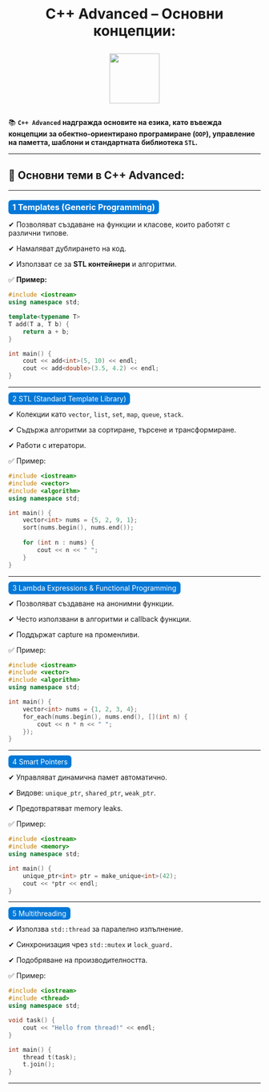 <h1 align="center">
  C++ Advanced – Основни концепции:  
  <br>
  
  <img src="https://media4.giphy.com/media/v1.Y2lkPTc5MGI3NjExbWFtdXd0ZjRsMmdnajdxN3UycjRuZmJ1Zmd4cnQ1cngxbGtwZWhubiZlcD12MV9pbnRlcm5hbF9naWZfYnlfaWQmY3Q9Zw/xT9IgzoKnwFNmISR8I/giphy.gif"   
 width="100">
</h1>

📚 **`C++ Advanced` надгражда основите на езика, като въвежда концепции за обектно-ориентирано програмиране (`OOP`), управление на паметта, шаблони и стандартната библиотека `STL`.**  

---

## 🔑 Основни теми в C++ Advanced:

---

### <span style="background:#0078d7; color:white; padding:4px 8px; border-radius:6px;">  1 Templates (Generic Programming)</span>

✔ Позволяват създаване на функции и класове, които работят с различни типове.

✔ Намаляват дублирането на код.

✔ Използват се за **STL контейнери** и алгоритми.  

✅ **Пример:**

```cpp
#include <iostream>
using namespace std;

template<typename T>
T add(T a, T b) {
    return a + b;
}

int main() {
    cout << add<int>(5, 10) << endl;
    cout << add<double>(3.5, 4.2) << endl;
}
```

---

<span style="background:#0078d7; color:white; padding:4px 8px; border-radius:6px;">  2 STL (Standard Template Library)</span>

✔ Колекции като `vector`, `list`, `set`, `map`, `queue`, `stack`.

✔ Съдържа алгоритми за сортиране, търсене и трансформиране.

✔ Работи с итератори.

✅ Пример:

```cpp
#include <iostream>
#include <vector>
#include <algorithm>
using namespace std;

int main() {
    vector<int> nums = {5, 2, 9, 1};
    sort(nums.begin(), nums.end());
    
    for (int n : nums) {
        cout << n << " ";
    }
}
```

---

<span style="background:#0078d7; color:white; padding:4px 8px; border-radius:6px;">  3 Lambda Expressions & Functional Programming</span>

✔ Позволяват създаване на анонимни функции.

✔ Често използвани в алгоритми и callback функции.

✔ Поддържат capture на променливи.

✅ Пример:

```cpp
#include <iostream>
#include <vector>
#include <algorithm>
using namespace std;

int main() {
    vector<int> nums = {1, 2, 3, 4};
    for_each(nums.begin(), nums.end(), [](int n) {
        cout << n * n << " ";
    });
}
```

---

<span style="background:#0078d7; color:white; padding:4px 8px; border-radius:6px;">  4 Smart Pointers</span>

✔ Управляват динамична памет автоматично.

✔ Видове: `unique_ptr`, `shared_ptr`, `weak_ptr`.

✔ Предотвратяват memory leaks.

✅ Пример:

```cpp
#include <iostream>
#include <memory>
using namespace std;

int main() {
    unique_ptr<int> ptr = make_unique<int>(42);
    cout << *ptr << endl;
}
```

---

<span style="background:#0078d7; color:white; padding:4px 8px; border-radius:6px;">  5 Multithreading</span>  
 
✔ Използва `std::thread` за паралелно изпълнение.

✔ Синхронизация чрез `std::mutex` и `lock_guard.`

✔ Подобряване на производителността.

✅ Пример:

```cpp
#include <iostream>
#include <thread>
using namespace std;

void task() {
    cout << "Hello from thread!" << endl;
}

int main() {
    thread t(task);
    t.join();
}
```

---






 
